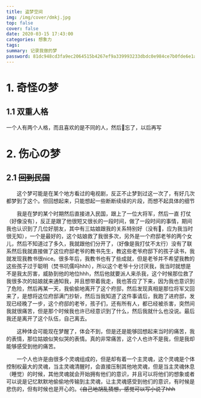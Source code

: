```yaml
---
title: 盗梦空间
img: /img/cover/dmkj.jpg
top: false
cover: false
date: 2020-03-15 17:43:00
categories: 想象力
tags:
summary: 记录我做的梦
password: 81dc948cd3fa9ec2064515b4267ef9a339993233dbdc0e984ce7b0fde6e1a0a9
---
```



# 1. 奇怪の梦

## 1.1 双重人格

一个人有两个人格，而且喜欢的是不同的人，然后👴忘了，以后再写



# 2. 伤心の梦

## 2.1 ~~回到民国~~

&emsp;&emsp;这个梦可能是在某个地方看过的电视剧，反正不止梦到过这一次了，有好几次都梦到了这个。但回想起来，只能想起一些断断续续的片段，而想不起具体的细节

&emsp;&emsp;我是在梦的某个时期然后直接进入民国，跟上了一位大将军，然后一直 打仗（好像没有），反正是跟了他很短又很长的一段时间，做了一段时间的事情，期间我也认识到了几位好朋友，其中有三姑娘跟我的关系特别好（没有🍑，应为我当时很无知），一个是最好的，这个姑娘救了我很多次，另外是一个府邸老爷的两个女儿，然后不知道过了多久，我就跟他们分开了，（好像是我打仗不太行）没有了联系然后我就直接做了这位府邸老爷的教书先生，教这些老爷府邸下的孩子读书，我就发现我教书很nice。很多年后，我教书也有了些成就，但是老爷并不希望我教的这些孩子过于聪明（焚书坑儒吗hhh），所以这个老爷十分讨厌我，我当时就想是不是我太厉害，威胁到他的地位hhh，然后他就要派人来杀我，这个时候那位救了我很多次的姑娘就来通知我，并且想带着我走，我也答应了下来，因为我也意识到了危险，然后再某一天，我偷偷地离开了这个府邸，然后发现真相是那位将军又回来了，是想将这位府邸满门抄斩，然后当我知道了这件事请后，我跑了进府邸，发现已经晚了一步，这个府邸的老爷，孩子们，还有所有人，都已经被杀害，突然间我就很痛苦，但是那个时候我也许已经意识到了什么，然后我就什么也没说。最后我还是离开了这个队伍，自己离去。

&emsp;&emsp;这种体会可能现在梦醒了，体会不到，但是还是能够回想起来当时的痛苦，我的表情，那位姑娘似笑似哭的表情。真的非常痛苦，这个人也许不是我，但是我却能够感受到他的痛苦。

&emsp;&emsp;一个人也许是由很多个灵魂组成的，但是却有着一个主灵魂，这个灵魂是个体控制权最大的灵魂，当主灵魂清醒时，会直接压制其他地灵魂，但是当主灵魂休息（睡觉）的时候，其他灵魂就会开始拥有他们的意识，并且可以将他们的想象或者可以说是记忆默默地偷偷地传输到主灵魂，让主灵魂感受到他们的意识，有时候是悲伤的，但有时候也是开心的。~~（自己地胡乱猜想，感觉可以写小说了hhh~~

